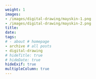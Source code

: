```yaml
---
weight: 1
images:
- /images/digital-drawing/mayskin-1.png
- /images/digital-drawing/mayskin-2.png
title: 
date: 
tags:
# - about # homepage
- archive # all posts
- digital-drawing
# hideTitle: true
# hideDate: true
hideExif: true
multipleColumn: true
---
```

